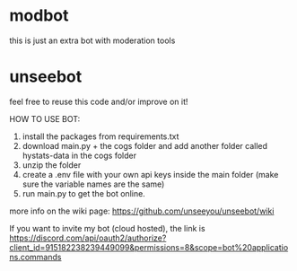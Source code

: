 # modbot
this is just an extra bot with moderation tools

# unseebot
feel free to reuse this code and/or improve on it!

HOW TO USE BOT:
1. install the packages from requirements.txt
2. download main.py + the cogs folder and add another folder called hystats-data in the cogs folder
3. unzip the folder
4. create a .env file with your own api keys inside the main folder (make sure the variable names are the same)
5. run main.py to get the bot online.

more info on the wiki page: https://github.com/unseeyou/unseebot/wiki

If you want to invite my bot (cloud hosted), the link is https://discord.com/api/oauth2/authorize?client_id=915182238239449099&permissions=8&scope=bot%20applications.commands
